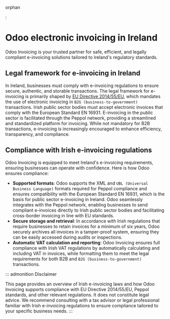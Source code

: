 orphan

:   

# Odoo electronic invoicing in Ireland

Odoo Invoicing is your trusted partner for safe, efficient, and legally
compliant e-invoicing solutions tailored to Ireland\'s regulatory
standards.

## Legal framework for e-invoicing in Ireland

In Ireland, businesses must comply with e-invoicing regulations to
ensure secure, authentic, and storable transactions. The legal framework
for e-invoicing is primarily shaped by [EU Directive
2014/55/EU](https://eur-lex.europa.eu/legal-content/EN/TXT/?uri=CELEX%3A32014L0055),
which mandates the use of electronic invoicing in
`B2G (business-to-government)`
transactions. Irish public sector bodies must accept electronic invoices
that comply with the European Standard EN 16931. E-invoicing in the
public sector is facilitated through the Peppol network, providing a
streamlined and standardized platform for invoicing. While not mandatory
for B2B transactions, e-invoicing is increasingly encouraged to enhance
efficiency, transparency, and compliance.

## Compliance with Irish e-invoicing regulations

Odoo Invoicing is equipped to meet Ireland\'s e-invoicing requirements,
ensuring businesses can operate with confidence. Here is how Odoo
ensures compliance:

- **Supported formats**: Odoo supports the XML and
  `UBL (Universal Business Language)`
  formats required for Peppol compliance and ensures compatibility with
  the European Standard EN 16931, which is the basis for public sector
  e-invoicing in Ireland. Odoo seamlessly integrates with the Peppol
  network, enabling businesses to send compliant e-invoices directly to
  Irish public sector bodies and facilitating cross-border invoicing in
  line with EU standards.
- **Secure storage and retrieval**: In accordance with Irish regulations
  that require businesses to retain invoices for a minimum of six years,
  Odoo securely archives all invoices in a tamper-proof system, ensuring
  they can be easily accessed during audits or inspections.
- **Automatic VAT calculation and reporting**: Odoo Invoicing ensures
  full compliance with Irish VAT regulations by automatically
  calculating and including VAT in invoices, while formatting them to
  meet the legal requirements for both B2B and
  `B2G (business-to-government)`
  transactions.

::: admonition
Disclaimer

This page provides an overview of Irish e-invoicing laws and how Odoo
Invoicing supports compliance with EU Directive 2014/55/EU, Peppol
standards, and other relevant regulations. It does not constitute legal
advice. We recommend consulting with a tax advisor or legal professional
familiar with Irish e-invoicing regulations to ensure compliance
tailored to your specific business needs.
:::
